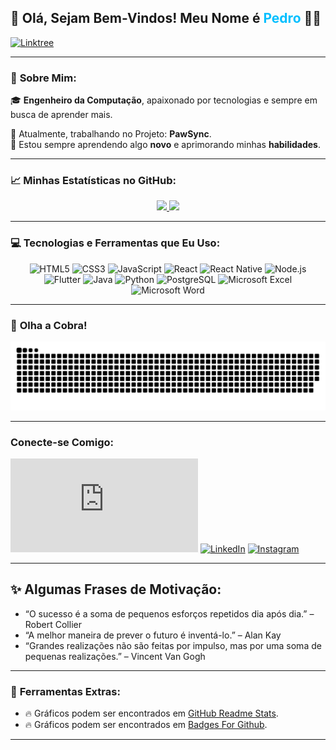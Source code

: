 ## 🌟 Olá, Sejam Bem-Vindos! Meu Nome é **<span style="color:#00BFFF">Pedro</span>** 👋🏻

[![Linktree](https://img.shields.io/badge/linktree-39E09B?style=for-the-badge&logo=linktree&logoColor=white)](https://linktr.ee/Pedro_Furtado1) 

---

### 🚀 **Sobre Mim:**
🎓 **Engenheiro da Computação**, apaixonado por tecnologias e sempre em busca de aprender mais.

💼 Atualmente, trabalhando no Projeto: **PawSync**.  
🌱 Estou sempre aprendendo algo **novo** e aprimorando minhas **habilidades**.  

---

### 📈 **Minhas Estatísticas no GitHub:**

<div align="center">
  <a href="https://github.com/PedroFurtadoC">
    <img height="180em" src="https://github-readme-stats.vercel.app/api?username=PedroFurtadoC&show_icons=true&theme=radical&include_all_commits=true&count_private=true"/>
    <img height="180em" src="https://github-readme-stats.vercel.app/api/top-langs/?username=PedroFurtadoC&layout=compact&langs_count=10&theme=radical"/>
  </a>
</div>

---

### 💻 **Tecnologias e Ferramentas que Eu Uso:**

<div align="center">
  <img src="https://img.shields.io/badge/HTML5-E34F26?style=for-the-badge&logo=html5&logoColor=white" alt="HTML5"/>
  <img src="https://img.shields.io/badge/CSS3-1572B6?style=for-the-badge&logo=css3&logoColor=white" alt="CSS3"/>
  <img src="https://img.shields.io/badge/JavaScript-F7DF1E?style=for-the-badge&logo=javascript&logoColor=black" alt="JavaScript"/>
  <img src="https://img.shields.io/badge/React-20232A?style=for-the-badge&logo=react&logoColor=61DAFB" alt="React"/>
  <img src="https://img.shields.io/badge/React_Native-20232A?style=for-the-badge&logo=react&logoColor=61DAFB" alt="React Native"/>
  <img src="https://img.shields.io/badge/Node.js-43853D?style=for-the-badge&logo=node.js&logoColor=white" alt="Node.js"/>
  <img src="https://img.shields.io/badge/Flutter-02569B?style=for-the-badge&logo=flutter&logoColor=white" alt="Flutter"/>
  <img src="https://img.shields.io/badge/Java-ED8B00?style=for-the-badge&logo=openjdk&logoColor=white" alt="Java"/>
  <img src="https://img.shields.io/badge/Python-14354C?style=for-the-badge&logo=python&logoColor=white" alt="Python"/>
  <img src="https://img.shields.io/badge/PostgreSQL-316192?style=for-the-badge&logo=postgresql&logoColor=white" alt="PostgreSQL"/>
  <img src="https://img.shields.io/badge/Microsoft_Excel-217346?style=for-the-badge&logo=microsoft-excel&logoColor=white" alt="Microsoft Excel"/>
  <img src="https://img.shields.io/badge/Microsoft_Word-2B579A?style=for-the-badge&logo=microsoft-word&logoColor=white" alt="Microsoft Word"/>
</div>

---

### 🐍 **Olha a Cobra!**

<div align="center">
<picture>
  <source media="(prefers-color-scheme: dark)" srcset="https://github.com/PedroFurtadoC/PedroFurtadoC/blob/output/github-contribution-grid-snake-dark.svg" />
  <source media="(prefers-color-scheme: light)" srcset="https://github.com/PedroFurtadoC/PedroFurtadoC/blob/output/github-contribution-grid-snake.svg" />
  <img alt="github-snake" src="https://github.com/PedroFurtadoC/PedroFurtadoC/blob/output/github-contribution-grid-snake.svg" />
</picture>
</div>

---

### **Conecte-se Comigo:**

[![Portfólio](https://img.shields.io/website?label=Visite%20meu%20Portfólio&style=for-the-badge&url=https://pedrofurtadoc.github.io/meu_portfolio/pages/home.html)](https://pedrofurtadoc.github.io/meu_portfolio/pages/home.html) 
[![LinkedIn](https://img.shields.io/badge/LinkedIn-0077B5?style=for-the-badge&logo=linkedin&logoColor=white)](https://www.linkedin.com/in/pedro-furtado-33159023b/) 
[![Instagram](https://img.shields.io/badge/Instagram-E4405F?style=for-the-badge&logo=instagram&logoColor=white)](https://www.instagram.com/pedro_furtado_c)

---

## ✨ **Algumas Frases de Motivação:**

- “O sucesso é a soma de pequenos esforços repetidos dia após dia.” – Robert Collier
- “A melhor maneira de prever o futuro é inventá-lo.” – Alan Kay
- “Grandes realizações não são feitas por impulso, mas por uma soma de pequenas realizações.” – Vincent Van Gogh

---

### 🔗 **Ferramentas Extras:**
- 🔥 Gráficos podem ser encontrados em [GitHub Readme Stats](https://github.com/anuraghazra/github-readme-stats).
- 🔥 Gráficos podem ser encontrados em [Badges For Github](https://dev.to/envoy_/150-badges-for-github-pnk).
---
